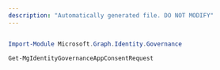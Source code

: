 ```yaml
---
description: "Automatically generated file. DO NOT MODIFY"
---
```


```powershell

Import-Module Microsoft.Graph.Identity.Governance

Get-MgIdentityGovernanceAppConsentRequest

```
